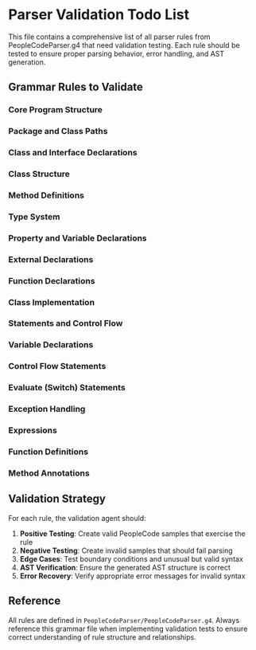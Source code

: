 # Parser Validation Todo List

This file contains a comprehensive list of all parser rules from PeopleCodeParser.g4 that need validation testing. Each rule should be tested to ensure proper parsing behavior, error handling, and AST generation.

## Grammar Rules to Validate

### Core Program Structure


### Package and Class Paths

### Class and Interface Declarations

### Class Structure

### Method Definitions

### Type System

### Property and Variable Declarations

### External Declarations

### Function Declarations

### Class Implementation

### Statements and Control Flow

### Variable Declarations

### Control Flow Statements

### Evaluate (Switch) Statements

### Exception Handling

### Expressions

### Function Definitions

### Method Annotations

## Validation Strategy

For each rule, the validation agent should:

1. **Positive Testing**: Create valid PeopleCode samples that exercise the rule
2. **Negative Testing**: Create invalid samples that should fail parsing
3. **Edge Cases**: Test boundary conditions and unusual but valid syntax
4. **AST Verification**: Ensure the generated AST structure is correct
5. **Error Recovery**: Verify appropriate error messages for invalid syntax

## Reference

All rules are defined in `PeopleCodeParser/PeopleCodeParser.g4`. Always reference this grammar file when implementing validation tests to ensure correct understanding of rule structure and relationships.